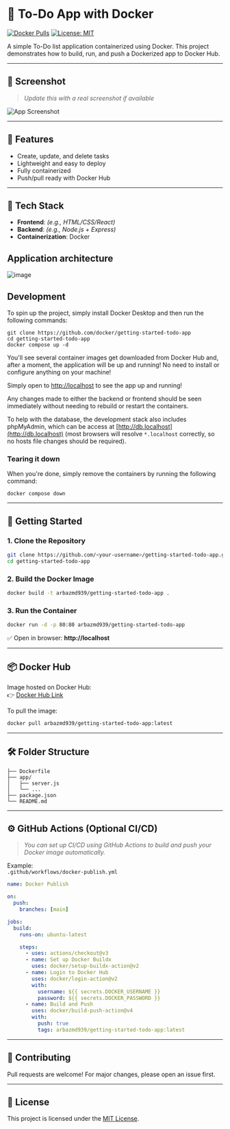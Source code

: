 
# 📝 To-Do App with Docker

[![Docker Pulls](https://img.shields.io/docker/pulls/arbazmd939/getting-started-todo-app.svg)](https://hub.docker.com/r/arbazmd939/getting-started-todo-app)
[![License: MIT](https://img.shields.io/badge/License-MIT-yellow.svg)](LICENSE)

A simple To-Do list application containerized using Docker. This project demonstrates how to build, run, and push a Dockerized app to Docker Hub.

---

## 📸 Screenshot

> _Update this with a real screenshot if available_

![App Screenshot](https://via.placeholder.com/800x400.png?text=To-Do+App+Screenshot)

---

## 🚀 Features

- Create, update, and delete tasks  
- Lightweight and easy to deploy  
- Fully containerized  
- Push/pull ready with Docker Hub

---

## 🧱 Tech Stack

- **Frontend**: *(e.g., HTML/CSS/React)*
- **Backend**: *(e.g., Node.js + Express)*
- **Containerization**: Docker

## Application architecture

![image](https://github.com/docker/getting-started-todo-app/assets/313480/c128b8e4-366f-4b6f-ad73-08e6652b7c4d)

## Development

To spin up the project, simply install Docker Desktop and then run the following 
commands:

```
git clone https://github.com/docker/getting-started-todo-app
cd getting-started-todo-app
docker compose up -d
```

You'll see several container images get downloaded from Docker Hub and, after a
moment, the application will be up and running! No need to install or configure
anything on your machine!

Simply open to [http://localhost](http://localhost) to see the app up and running!

Any changes made to either the backend or frontend should be seen immediately
without needing to rebuild or restart the containers.

To help with the database, the development stack also includes phpMyAdmin, which
can be access at [http://db.localhost](http://db.localhost) (most browsers will 
resolve `*.localhost` correctly, so no hosts file changes should be required).

### Tearing it down

When you're done, simply remove the containers by running the following command:

```
docker compose down
```
---

## 🐳 Getting Started

### 1. Clone the Repository

```bash
git clone https://github.com/<your-username>/getting-started-todo-app.git
cd getting-started-todo-app
```

### 2. Build the Docker Image

```bash
docker build -t arbazmd939/getting-started-todo-app .
```

### 3. Run the Container

```bash
docker run -d -p 80:80 arbazmd939/getting-started-todo-app
```

✅ Open in browser: **http://localhost**

---

## 📦 Docker Hub

Image hosted on Docker Hub:  
👉 [Docker Hub Link](https://hub.docker.com/r/arbazmd939/getting-started-todo-app)

To pull the image:

```bash
docker pull arbazmd939/getting-started-todo-app:latest
```

---

## 🛠️ Folder Structure

```
├── Dockerfile
├── app/
│   ├── server.js
│   └── ...
├── package.json
└── README.md
```

---

## ⚙️ GitHub Actions (Optional CI/CD)

> _You can set up CI/CD using GitHub Actions to build and push your Docker image automatically._

Example:  
`.github/workflows/docker-publish.yml`

```yaml
name: Docker Publish

on:
  push:
    branches: [main]

jobs:
  build:
    runs-on: ubuntu-latest

    steps:
      - uses: actions/checkout@v3
      - name: Set up Docker Buildx
        uses: docker/setup-buildx-action@v2
      - name: Login to Docker Hub
        uses: docker/login-action@v2
        with:
          username: ${{ secrets.DOCKER_USERNAME }}
          password: ${{ secrets.DOCKER_PASSWORD }}
      - name: Build and Push
        uses: docker/build-push-action@v4
        with:
          push: true
          tags: arbazmd939/getting-started-todo-app:latest
```

---

## 🤝 Contributing

Pull requests are welcome! For major changes, please open an issue first.

---

## 📄 License

This project is licensed under the [MIT License](LICENSE).
